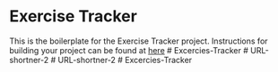 # Exercise Tracker

This is the boilerplate for the Exercise Tracker project. Instructions for building your project can be found at [here](https://www.freecodecamp.org/learn/apis-and-microservices/apis-and-microservices-projects/exercise-tracker)
#   E x c e r c i e s - T r a c k e r  
 #   U R L - s h o r t n e r - 2  
 #   U R L - s h o r t n e r - 2  
 #   E x c e r c i e s - T r a c k e r  
 
